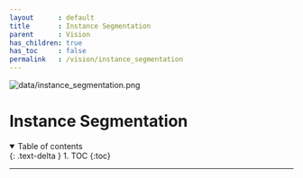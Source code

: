 ```yaml
---
layout      : default
title       : Instance Segmentation
parent		: Vision
has_children: true
has_toc     : false
permalink   : /vision/instance_segmentation
---
```


![data/instance_segmentation.png](data/instance_segmentation.png)

# Instance Segmentation

<details open markdown="block">
  <summary>Table of contents</summary>
  {: .text-delta }
  1. TOC
  {:toc}
</details>

---
